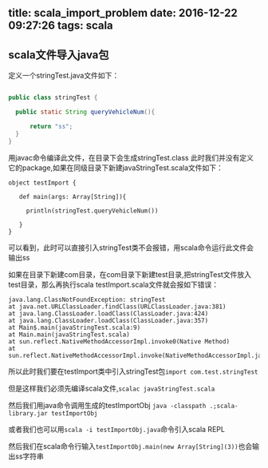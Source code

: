 title: scala_import_problem
date: 2016-12-22 09:27:26
tags: scala
---

## scala文件导入java包

定义一个stringTest.java文件如下：

```java

public class stringTest {

  public static String queryVehicleNum(){

      return "ss";
  }
}
```

用javac命令编译此文件，在目录下会生成stringTest.class
此时我们并没有定义它的package,如果在同级目录下新建javaStringTest.scala文件如下：

```
object testImport {

   def main(args: Array[String]){

     println(stringTest.queryVehicleNum())

   }
}
```

可以看到，此时可以直接引入stringTest类不会报错，用scala命令运行此文件会输出ss

如果在目录下新建com目录，在com目录下新建test目录,把stringTest文件放入test目录，那么再执行scala testImport.scala文件就会报如下错误：

```
java.lang.ClassNotFoundException: stringTest
at java.net.URLClassLoader.findClass(URLClassLoader.java:381)
at java.lang.ClassLoader.loadClass(ClassLoader.java:424)
at java.lang.ClassLoader.loadClass(ClassLoader.java:357)
at Main$.main(javaStringTest.scala:9)
at Main.main(javaStringTest.scala)
at sun.reflect.NativeMethodAccessorImpl.invoke0(Native Method)
at sun.reflect.NativeMethodAccessorImpl.invoke(NativeMethodAccessorImpl.java:62)
```

所以此时我们要在testImport类中引入stringTest包```import com.test.stringTest```

但是这样我们必须先编译scala文件,```scalac javaStringTest.scala```

然后我们用java命令调用生成的testImportObj ```java -classpath .;scala-library.jar testImportObj```

或者我们也可以用```scala -i testImportObj.java```命令引入scala REPL

然后我们在scala命令行输入```testImportObj.main(new Array[String](3))```也会输出ss字符串
